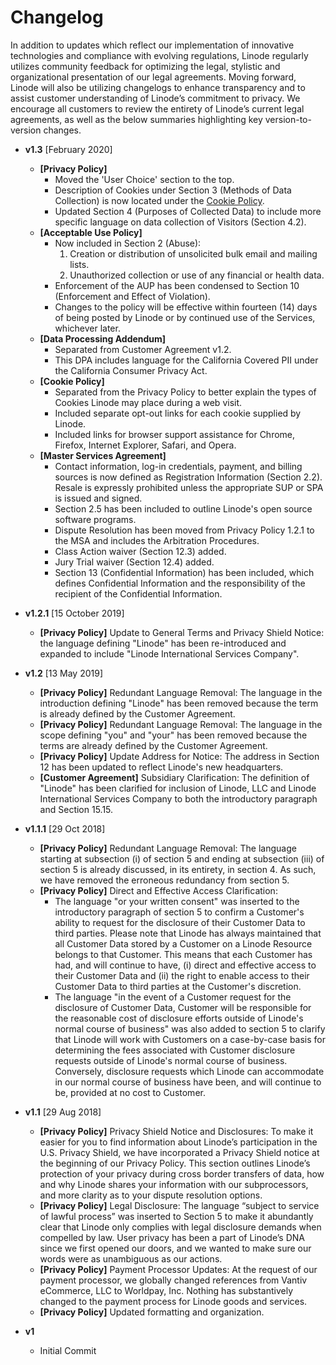 # Changelog
In addition to updates which reflect our implementation of innovative technologies and compliance with evolving regulations, Linode regularly utilizes community feedback for optimizing the legal, stylistic and organizational presentation of our legal agreements. Moving forward, Linode will also be utilizing changelogs to enhance transparency and to assist customer understanding of Linode’s commitment to privacy. We encourage all customers to review the entirety of Linode’s current legal agreements, as well as the below summaries highlighting key version-to-version changes. 

* **v1.3** [February 2020]
	* **[Privacy Policy]** 
	  *  Moved the 'User Choice' section to the top.
      *  Description of Cookies under Section 3 (Methods of Data Collection) is now located under the [Cookie Policy](https://www.linode.com/legal-cookies/).
      *  Updated Section 4 (Purposes of Collected Data) to include more specific language on data collection of Visitors (Section 4.2).
	* **[Acceptable Use Policy]**
	   * Now included in Section 2 (Abuse):
         1. Creation or distribution of unsolicited bulk email and mailing lists.
         2. Unauthorized collection or use of any financial or health data.
       * Enforcement of the AUP has been condensed to Section 10 (Enforcement and Effect of Violation).
       * Changes to the policy will be effective within fourteen (14) days of being posted by Linode or by continued use of the Services, whichever later.
	* **[Data Processing Addendum]**
	   * Separated from Customer Agreement v1.2. 
       * This DPA includes language for the California Covered PII under the California Consumer Privacy Act.
	* **[Cookie Policy]** 
	  *  Separated from the Privacy Policy to better explain the types of Cookies Linode may place during a web visit.
      *  Included separate opt-out links for each cookie supplied by Linode.
      *  Included links for browser support assistance for Chrome, Firefox, Internet Explorer, Safari, and Opera.   
	* **[Master Services Agreement]**
	    * Contact information, log-in credentials, payment, and billing sources is now defined as Registration Information (Section 2.2).
	     Resale is expressly prohibited unless the appropriate SUP or SPA is issued and signed.
	    * Section 2.5 has been included to outline Linode's open source software programs.
	    * Dispute Resolution has been moved from Privacy Policy 1.2.1 to the MSA and includes the Arbitration Procedures.
	    * Class Action waiver (Section 12.3) added.
        * Jury Trial waiver (Section 12.4) added.
	    * Section 13 (Confidential Information) has been included, which defines Confidential Information and the responsibility of the recipient of the Confidential Information.   

* **v1.2.1** [15 October 2019]
	* **[Privacy Policy]** Update to General Terms and Privacy Shield Notice: the language defining "Linode" has been re-introduced and expanded to include "Linode International Services Company".

* **v1.2** [13 May 2019]
  * **[Privacy Policy]** Redundant Language Removal: The language in the introduction defining "Linode" has been removed because the term is already defined by the Customer Agreement.
  * **[Privacy Policy]** Redundant Language Removal: The language in the scope defining "you" and "your" has been removed because the terms are already defined by the Customer Agreement.
  * **[Privacy Policy]** Update Address for Notice: The address in Section 12 has been updated to reflect Linode's new headquarters.
  * **[Customer Agreement]** Subsidiary Clarification: The definition of "Linode" has been clarified for inclusion of Linode, LLC and Linode International Services Company to both the introductory paragraph and Section 15.15.

* **v1.1.1** [29 Oct 2018]
  * **[Privacy Policy]** Redundant Language Removal: The language starting at subsection (i) of section 5 and ending at subsection (iii) of section 5 is already discussed, in its entirety, in section 4. As such, we have removed the erroneous redundancy from section 5.
  * **[Privacy Policy]** Direct and Effective Access Clarification:  
      * The language "or your written consent" was inserted to the introductory paragraph of section 5 to confirm a Customer's ability to request for the disclosure of their Customer Data to third parties. Please note that Linode has always maintained that all Customer Data stored by a Customer on a Linode Resource belongs to that Customer. This means that each Customer has had, and will continue to have, (i) direct and effective access to their Customer Data and (ii) the right to enable access to their Customer Data to third parties at the Customer's discretion.  
      * The language "in the event of a Customer request for the disclosure of Customer Data, Customer will be responsible for the reasonable cost of disclosure efforts outside of Linode's normal course of business" was also added to section 5 to clarify that Linode will work with Customers on a case-by-case basis for determining the fees associated with Customer disclosure requests outside of Linode's normal course of business. Conversely, disclosure requests which Linode can accommodate in our normal course of business have been, and will continue to be, provided at no cost to Customer.

* **v1.1** [29 Aug 2018]  
  * **[Privacy Policy]** Privacy Shield Notice and Disclosures: To make it easier for you to find information about Linode’s participation in the U.S. Privacy Shield, we have incorporated a Privacy Shield notice at the beginning of our Privacy Policy. This section outlines Linode’s protection of your privacy during cross border transfers of data, how and why Linode shares your information with our subprocessors, and more clarity as to your dispute resolution options. 
  * **[Privacy Policy]** Legal Disclosure: The language “subject to service of lawful process” was inserted to Section 5 to make it abundantly clear that Linode only complies with legal disclosure demands when compelled by law. User privacy has been a part of Linode’s DNA since we first opened our doors, and we wanted to make sure our words were as unambiguous as our actions. 
  * **[Privacy Policy]** Payment Processor Updates: At the request of our payment processor, we globally changed references from Vantiv eCommerce, LLC to Worldpay, Inc. Nothing has substantively changed to the payment process for Linode goods and services. 
  * **[Privacy Policy]** Updated formatting and organization.

* **v1**  
  * Initial Commit
